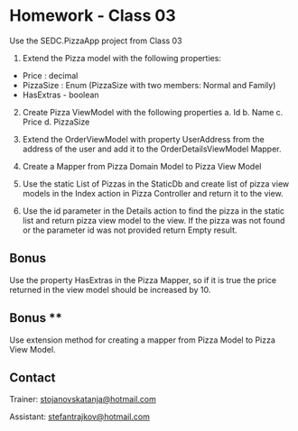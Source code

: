 # Homework - Class 03

Use the SEDC.PizzaApp project from Class 03

1.	Extend the Pizza model with the following properties:
-	Price : decimal
-	PizzaSize : Enum (PizzaSize with two members: Normal and Family)
-	HasExtras - boolean


2. Create Pizza ViewModel with the following properties
a.	Id
b.	Name
c.	Price 
d.	PizzaSize


3. Extend the OrderViewModel with property UserAddress from the address of the user and add it to the OrderDetailsViewModel Mapper.

4. Create a Mapper from Pizza Domain Model to Pizza View Model

5. Use the static List of Pizzas in the StaticDb and create list of pizza view models in the Index action in Pizza Controller and return it to the view.

6. Use the id parameter in the Details action to find the pizza in the static list and return pizza view model to the view. 
If the pizza was not found or the parameter id was not provided return Empty result.

## Bonus
Use the property HasExtras in the Pizza Mapper, so if it is true the price returned in the view model should be increased by 10.

## Bonus **
Use extension method for creating a mapper from Pizza Model to Pizza View Model.


## Contact
Trainer: stojanovskatanja@hotmail.com

Assistant: stefantrajkov@hotmail.com